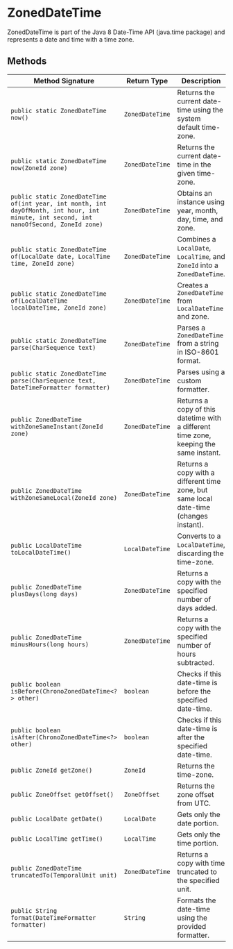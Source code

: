 # ZonedDateTime

ZonedDateTime is part of the Java 8 Date-Time API (java.time package) and represents a date and time with a time zone.

## Methods

| Method Signature                                                                                                                       | Return Type     | Description                                                                            |
|----------------------------------------------------------------------------------------------------------------------------------------|-----------------|----------------------------------------------------------------------------------------|
| `public static ZonedDateTime now()`                                                                                                    | `ZonedDateTime` | Returns the current date-time using the system default time-zone.                      |
| `public static ZonedDateTime now(ZoneId zone)`                                                                                         | `ZonedDateTime` | Returns the current date-time in the given time-zone.                                  |
| `public static ZonedDateTime of(int year, int month, int dayOfMonth, int hour, int minute, int second, int nanoOfSecond, ZoneId zone)` | `ZonedDateTime` | Obtains an instance using year, month, day, time, and zone.                            |
| `public static ZonedDateTime of(LocalDate date, LocalTime time, ZoneId zone)`                                                          | `ZonedDateTime` | Combines a `LocalDate`, `LocalTime`, and `ZoneId` into a `ZonedDateTime`.              |
| `public static ZonedDateTime of(LocalDateTime localDateTime, ZoneId zone)`                                                             | `ZonedDateTime` | Creates a `ZonedDateTime` from `LocalDateTime` and zone.                               |
| `public static ZonedDateTime parse(CharSequence text)`                                                                                 | `ZonedDateTime` | Parses a `ZonedDateTime` from a string in ISO-8601 format.                             |
| `public static ZonedDateTime parse(CharSequence text, DateTimeFormatter formatter)`                                                    | `ZonedDateTime` | Parses using a custom formatter.                                                       |
| `public ZonedDateTime withZoneSameInstant(ZoneId zone)`                                                                                | `ZonedDateTime` | Returns a copy of this datetime with a different time zone, keeping the same instant.  |
| `public ZonedDateTime withZoneSameLocal(ZoneId zone)`                                                                                  | `ZonedDateTime` | Returns a copy with a different time zone, but same local date-time (changes instant). |
| `public LocalDateTime toLocalDateTime()`                                                                                               | `LocalDateTime` | Converts to a `LocalDateTime`, discarding the time-zone.                               |
| `public ZonedDateTime plusDays(long days)`                                                                                             | `ZonedDateTime` | Returns a copy with the specified number of days added.                                |
| `public ZonedDateTime minusHours(long hours)`                                                                                          | `ZonedDateTime` | Returns a copy with the specified number of hours subtracted.                          |
| `public boolean isBefore(ChronoZonedDateTime<?> other)`                                                                                | `boolean`       | Checks if this date-time is before the specified date-time.                            |
| `public boolean isAfter(ChronoZonedDateTime<?> other)`                                                                                 | `boolean`       | Checks if this date-time is after the specified date-time.                             |
| `public ZoneId getZone()`                                                                                                              | `ZoneId`        | Returns the time-zone.                                                                 |
| `public ZoneOffset getOffset()`                                                                                                        | `ZoneOffset`    | Returns the zone offset from UTC.                                                      |
| `public LocalDate getDate()`                                                                                                           | `LocalDate`     | Gets only the date portion.                                                            |
| `public LocalTime getTime()`                                                                                                           | `LocalTime`     | Gets only the time portion.                                                            |
| `public ZonedDateTime truncatedTo(TemporalUnit unit)`                                                                                  | `ZonedDateTime` | Returns a copy with time truncated to the specified unit.                              |
| `public String format(DateTimeFormatter formatter)`                                                                                    | `String`        | Formats the date-time using the provided formatter.                                    |


